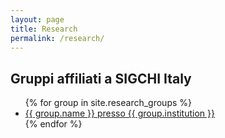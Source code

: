```yaml
---
layout: page
title: Research
permalink: /research/
---
```


## Gruppi affiliati a SIGCHI Italy

<ul>
{% for group in site.research_groups %}
  <li><a href="{{ group.url }}">{{ group.name }} presso {{ group.institution }}</a></li>
{% endfor %}
</ul>

